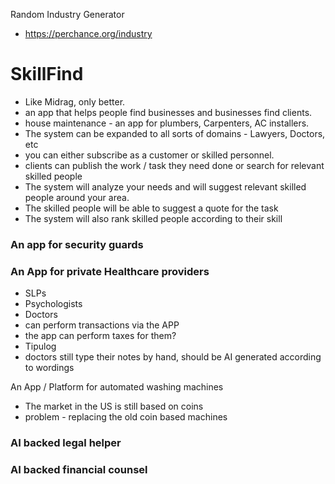 
Random Industry Generator
- https://perchance.org/industry
# SkillFind
- Like Midrag, only better.
- an app that helps people find businesses and businesses find clients.
- house maintenance - an app for plumbers, Carpenters, AC installers.
- The system can be expanded to all sorts of domains - Lawyers, Doctors, etc
- you can either subscribe as a customer or skilled personnel.
- clients can publish the work / task they need done or search for relevant skilled people
- The system will analyze your needs and will suggest relevant skilled people around your area.
- The skilled people will be able to suggest a quote for the task
- The system will also rank skilled people according to their skill

### An app for security guards

### An App for private Healthcare providers
- SLPs
- Psychologists
- Doctors
- can perform transactions via the APP
- the app can perform taxes for them?
- Tipulog
- doctors still type their notes by hand, should be AI generated according to wordings

An App / Platform for automated washing machines
- The market in the US is still based on coins
- problem - replacing the old coin based machines

### AI backed legal helper

### AI backed financial counsel

  


